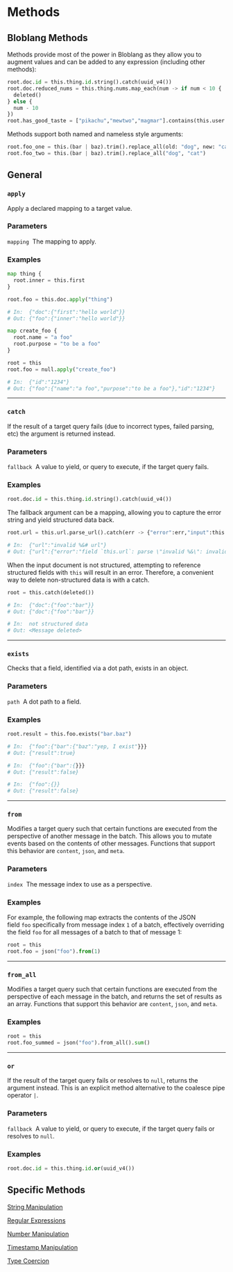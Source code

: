 # Methods

## Bloblang Methods

Methods provide most of the power in Bloblang as they allow you to augment values and can be added to any expression (including other methods):

```python
root.doc.id = this.thing.id.string().catch(uuid_v4())
root.doc.reduced_nums = this.thing.nums.map_each(num -> if num < 10 {
  deleted()
} else {
  num - 10
})
root.has_good_taste = ["pikachu","mewtwo","magmar"].contains(this.user.fav_pokemon)
```

Methods support both named and nameless style arguments:

```python
root.foo_one = this.(bar | baz).trim().replace_all(old: "dog", new: "cat")
root.foo_two = this.(bar | baz).trim().replace_all("dog", "cat")
```

## General

### `apply`

Apply a declared mapping to a target value.

### Parameters

`mapping` <string> The mapping to apply.

### Examples

```python
map thing {
  root.inner = this.first
}

root.foo = this.doc.apply("thing")

# In:  {"doc":{"first":"hello world"}}
# Out: {"foo":{"inner":"hello world"}}
```

```python
map create_foo {
  root.name = "a foo"
  root.purpose = "to be a foo"
}

root = this
root.foo = null.apply("create_foo")

# In:  {"id":"1234"}
# Out: {"foo":{"name":"a foo","purpose":"to be a foo"},"id":"1234"}
```

---

### `catch`

If the result of a target query fails (due to incorrect types, failed parsing, etc) the argument is returned instead.

### Parameters

`fallback` <query expression> A value to yield, or query to execute, if the target query fails.

### Examples

```python
root.doc.id = this.thing.id.string().catch(uuid_v4())
```

The fallback argument can be a mapping, allowing you to capture the error string and yield structured data back.

```python
root.url = this.url.parse_url().catch(err -> {"error":err,"input":this.url})

# In:  {"url":"invalid %&# url"}
# Out: {"url":{"error":"field `this.url`: parse \"invalid %&\": invalid URL escape \"%&\"","input":"invalid %&# url"}}
```

When the input document is not structured, attempting to reference structured fields with `this` will result in an error. Therefore, a convenient way to delete non-structured data is with a catch.

```python
root = this.catch(deleted())

# In:  {"doc":{"foo":"bar"}}
# Out: {"doc":{"foo":"bar"}}

# In:  not structured data
# Out: <Message deleted>
```

---

### `exists`

Checks that a field, identified via a dot path, exists in an object.

### Parameters

`path` <string> A dot path to a field.

### Examples

```python
root.result = this.foo.exists("bar.baz")

# In:  {"foo":{"bar":{"baz":"yep, I exist"}}}
# Out: {"result":true}

# In:  {"foo":{"bar":{}}}
# Out: {"result":false}

# In:  {"foo":{}}
# Out: {"result":false}
```

---

### `from`

Modifies a target query such that certain functions are executed from the perspective of another message in the batch. This allows you to mutate events based on the contents of other messages. Functions that support this behavior are `content`, `json`, and `meta`.

### Parameters

`index` <integer> The message index to use as a perspective.

### Examples

For example, the following map extracts the contents of the JSON field `foo` specifically from message index `1` of a batch, effectively overriding the field `foo` for all messages of a batch to that of message 1:

```python
root = this
root.foo = json("foo").from(1)
```

---

### `from_all`

Modifies a target query such that certain functions are executed from the perspective of each message in the batch, and returns the set of results as an array. Functions that support this behavior are `content`, `json`, and `meta`.

### Examples

```python
root = this
root.foo_summed = json("foo").from_all().sum()
```

---

### `or`

If the result of the target query fails or resolves to `null`, returns the argument instead. This is an explicit method alternative to the coalesce pipe operator `|`.

### Parameters

`fallback` <query expression> A value to yield, or query to execute, if the target query fails or resolves to `null`.

### Examples

```python
root.doc.id = this.thing.id.or(uuid_v4())
```

## Specific Methods

[String Manipulation](Methods/String%20Manipulation.md)

[Regular Expressions](Methods/Regular%20Expressions.md)

[Number Manipulation](Methods/Number%20Manipulation.md)

[Timestamp Manipulation](./Methods/Timestamp%20Manipulation.md)

[Type Coercion](./Methods/Type%20Coercion.md)